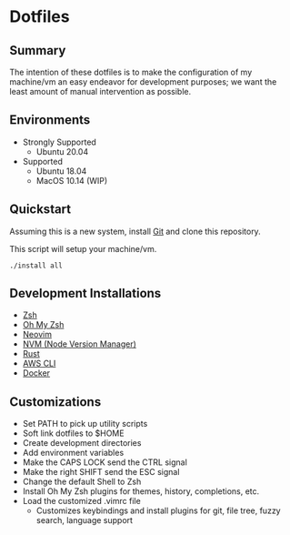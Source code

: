 # Dotfiles

## Summary

The intention of these dotfiles is to make the configuration of my machine/vm 
an easy endeavor for development purposes; we want the least amount of manual
intervention as possible.

## Environments

* Strongly Supported
  * Ubuntu 20.04
* Supported
  * Ubuntu 18.04
  * MacOS 10.14 (WIP)

## Quickstart

Assuming this is a new system, install [Git](https://git-scm.com/)
and clone this repository.

This script will setup your machine/vm. 

```
./install all
```

## Development Installations

* [Zsh](https://www.zsh.org/)
* [Oh My Zsh](https://ohmyz.sh/)
* [Neovim](https://neovim.io/)
* [NVM (Node Version Manager)](https://github.com/nvm-sh/nvm)
* [Rust](https://www.rust-lang.org/)
* [AWS CLI](https://aws.amazon.com/cli/)
* [Docker](https://www.docker.com/)

## Customizations

* Set PATH to pick up utility scripts
* Soft link dotfiles to $HOME
* Create development directories
* Add environment variables
* Make the CAPS LOCK send the CTRL signal
* Make the right SHIFT send the ESC signal
* Change the default Shell to Zsh
* Install Oh My Zsh plugins for themes, history, completions, etc.
* Load the customized .vimrc file 
  * Customizes keybindings and install plugins for git, file tree, fuzzy search, language support

